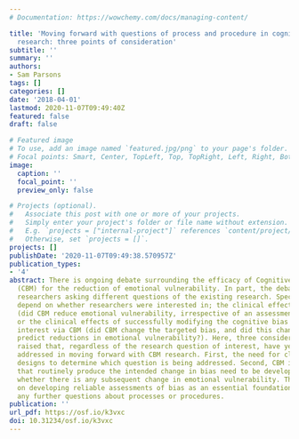 ```yaml
---
# Documentation: https://wowchemy.com/docs/managing-content/

title: 'Moving forward with questions of process and procedure in cognitive bias modification
  research: three points of consideration'
subtitle: ''
summary: ''
authors:
- Sam Parsons
tags: []
categories: []
date: '2018-04-01'
lastmod: 2020-11-07T09:49:40Z
featured: false
draft: false

# Featured image
# To use, add an image named `featured.jpg/png` to your page's folder.
# Focal points: Smart, Center, TopLeft, Top, TopRight, Left, Right, BottomLeft, Bottom, BottomRight.
image:
  caption: ''
  focal_point: ''
  preview_only: false

# Projects (optional).
#   Associate this post with one or more of your projects.
#   Simply enter your project's folder or file name without extension.
#   E.g. `projects = ["internal-project"]` references `content/project/deep-learning/index.md`.
#   Otherwise, set `projects = []`.
projects: []
publishDate: '2020-11-07T09:49:38.570957Z'
publication_types:
- '4'
abstract: There is ongoing debate surrounding the efficacy of Cognitive Bias Modification
  (CBM) for the reduction of emotional vulnerability. In part, the debate stems from
  researchers asking different questions of the existing research. Specifically, differences
  depend on whether researchers were interested in; the clinical effects of CBM procedures
  (did CBM reduce emotional vulnerability, irrespective of an assessment of bias change?),
  or the clinical effects of successfully modifying the cognitive bias process of
  interest via CBM (did CBM change the targeted bias, and did this change in bias
  predict reductions in emotional vulnerability?). Here, three considerations are
  raised that, regardless of the research question of interest, have yet to be fully
  addressed in moving forward with CBM research. First, the need for clarity in study
  designs to determine which question is being addressed. Second, CBM interventions
  that routinely produce the intended change in bias need to be developed before addressing
  whether there is any subsequent change in emotional vulnerability. Third, this relies
  on developing reliable assessments of bias as an essential foundation for addressing
  any further questions about processes or procedures.
publication: ''
url_pdf: https://osf.io/k3vxc
doi: 10.31234/osf.io/k3vxc
---
```

